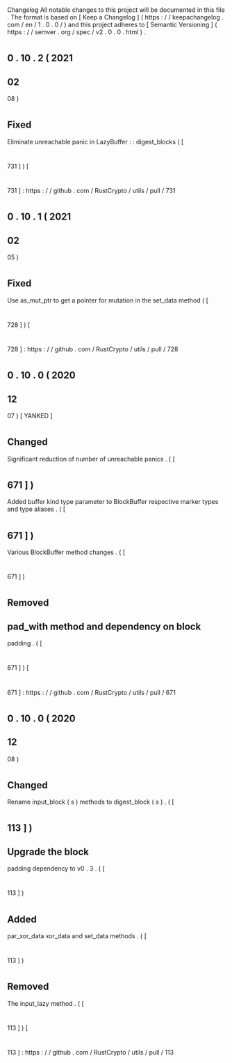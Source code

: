 #
Changelog
All
notable
changes
to
this
project
will
be
documented
in
this
file
.
The
format
is
based
on
[
Keep
a
Changelog
]
(
https
:
/
/
keepachangelog
.
com
/
en
/
1
.
0
.
0
/
)
and
this
project
adheres
to
[
Semantic
Versioning
]
(
https
:
/
/
semver
.
org
/
spec
/
v2
.
0
.
0
.
html
)
.
#
#
0
.
10
.
2
(
2021
-
02
-
08
)
#
#
#
Fixed
-
Eliminate
unreachable
panic
in
LazyBuffer
:
:
digest_blocks
(
[
#
731
]
)
[
#
731
]
:
https
:
/
/
github
.
com
/
RustCrypto
/
utils
/
pull
/
731
#
#
0
.
10
.
1
(
2021
-
02
-
05
)
#
#
#
Fixed
-
Use
as_mut_ptr
to
get
a
pointer
for
mutation
in
the
set_data
method
(
[
#
728
]
)
[
#
728
]
:
https
:
/
/
github
.
com
/
RustCrypto
/
utils
/
pull
/
728
#
#
0
.
10
.
0
(
2020
-
12
-
07
)
[
YANKED
]
#
#
#
Changed
-
Significant
reduction
of
number
of
unreachable
panics
.
(
[
#
671
]
)
-
Added
buffer
kind
type
parameter
to
BlockBuffer
respective
marker
types
and
type
aliases
.
(
[
#
671
]
)
-
Various
BlockBuffer
method
changes
.
(
[
#
671
]
)
#
#
#
Removed
-
pad_with
method
and
dependency
on
block
-
padding
.
(
[
#
671
]
)
[
#
671
]
:
https
:
/
/
github
.
com
/
RustCrypto
/
utils
/
pull
/
671
#
#
0
.
10
.
0
(
2020
-
12
-
08
)
#
#
#
Changed
-
Rename
input_block
(
s
)
methods
to
digest_block
(
s
)
.
(
[
#
113
]
)
-
Upgrade
the
block
-
padding
dependency
to
v0
.
3
.
(
[
#
113
]
)
#
#
#
Added
-
par_xor_data
xor_data
and
set_data
methods
.
(
[
#
113
]
)
#
#
#
Removed
-
The
input_lazy
method
.
(
[
#
113
]
)
[
#
113
]
:
https
:
/
/
github
.
com
/
RustCrypto
/
utils
/
pull
/
113
